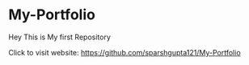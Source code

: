 # My-Portfolio

Hey This is My first Repository 

Click to visit website: https://github.com/sparshgupta121/My-Portfolio
